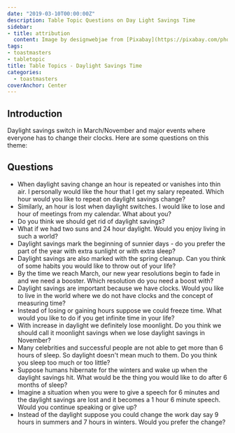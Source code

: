 ```yaml
---
date: "2019-03-10T00:00:00Z"
description: Table Topic Questions on Day Light Savings Time
sidebar:
- title: attribution
  content: Image by designwebjae from [Pixabay](https://pixabay.com/photos/eclipse-solar-eclipse-solar-sun-2666089/)
tags:
- toastmasters
- tabletopic
title: Table Topics - Daylight Savings Time
categories:
  - toastmasters
coverAnchor: Center
---
```


## Introduction

Daylight savings switch in March/November and major events where everyone has to change their clocks. Here are some questions on this theme:

## Questions

* When daylight saving change an hour is repeated or vanishes into thin air. I personally would like the hour that I get my salary repeated. Which hour would you like to repeat on daylight savings change?
* Similarly, an hour is lost when daylight switches. I would like to lose and hour of meetings from my calendar. What about you?
* Do you think we should get rid of daylight savings?
* What if we had two suns and 24 hour daylight. Would you enjoy living in such a world?
* Daylight savings mark the beginning of sunnier days - do you prefer the part of the year with extra sunlight or with extra sleep?
* Daylight savings are also marked with the spring cleanup. Can you think of some habits you would like to throw out of your life?
* By the time we reach March, our new year resolutions begin to fade in and we need a booster. Which resolution do you need a boost with?
* Daylight savings are important because we have clocks. Would you like to live in the world where we do not have clocks and the concept of measuring time?
* Instead of losing or gaining hours suppose we could freeze time. What would you like to do if you get infinite time in your life?
* With increase in daylight we definitely lose moonlight. Do you think we should call it moonlight savings when we lose daylight savings in November?
* Many celebrities and successful people are not able to get more than 6 hours of sleep. So daylight doesn't mean much to them. Do you think you sleep too much or too little?
* Suppose humans hibernate for the winters and wake up when the daylight savings hit. What would be the thing you would like to do after 6 months of sleep?
* Imagine a situation when you were to give a speech for 6 minutes and the daylight savings are lost and it becomes a 1 hour 6 minute speech. Would you continue speaking or give up?
* Instead of the daylight suppose you could change the work day say 9 hours in summers and 7 hours in winters. Would you prefer the change?
